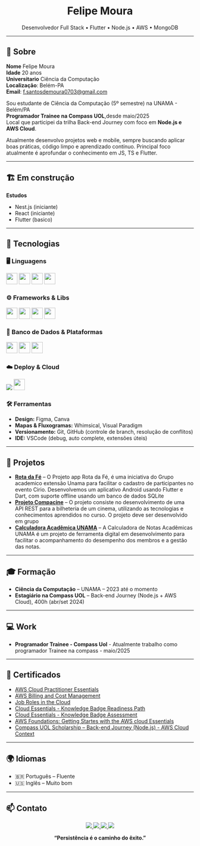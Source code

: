 <h1 align="center">Felipe Moura</h1>
<p align="center">Desenvolvedor Full Stack • Flutter • Node.js • AWS • MongoDB</p>

---

## 🧾 Sobre

**Nome** Felipe Moura
\
**Idade** 20 anos
\
**Universitario** Ciência da Computação
\
**Localização**: Belém-PA
\
**Email**: f.santosdemoura0703@gmail.com

Sou estudante de Ciência da Computação (5º semestre) na UNAMA - Belém/PA\
**Programador Trainee na Compass UOL**,desde maio/2025\
Local que participei da trilha Back-end Journey com foco em **Node.js e AWS Cloud**.

Atualmente desenvolvo projetos web e mobile, sempre buscando aplicar boas práticas, código limpo e aprendizado contínuo. 
Principal foco atualmente é aprofundar o conhecimento em JS, TS e Flutter.

---

##  🏗️ Em construção

**Estudos** 
- Nest.js (iniciante)
- React (iniciante)
- Flutter (basico)

---

## 🧠 Tecnologias

### 🖥️ Linguagens
<p>
  <img src="https://cdn.jsdelivr.net/gh/devicons/devicon/icons/python/python-original.svg" width="30"/> 
  <img src="https://cdn.jsdelivr.net/gh/devicons/devicon/icons/javascript/javascript-original.svg" width="30"/> 
  <img src="https://cdn.jsdelivr.net/gh/devicons/devicon/icons/typescript/typescript-original.svg" width="30"/> 
  <img src="https://cdn.jsdelivr.net/gh/devicons/devicon/icons/c/c-original.svg" width="30"/>
</p>

### ⚙️ Frameworks & Libs
<p>
  <img src="https://cdn.jsdelivr.net/gh/devicons/devicon/icons/nodejs/nodejs-original.svg" width="30"/>
  <img src="https://cdn.jsdelivr.net/gh/devicons/devicon/icons/flutter/flutter-original.svg" width="30"/>
  <img src="https://cdn.jsdelivr.net/gh/devicons/devicon/icons/express/express-original.svg" width="30"/>
  <img src="https://cdn.jsdelivr.net/gh/devicons/devicon/icons/react/react-original.svg" width="30"/>
</p>

### 💾 Banco de Dados & Plataformas
<p>
  <img src="https://cdn.jsdelivr.net/gh/devicons/devicon/icons/mongodb/mongodb-original.svg" width="30"/>
  <img src="https://cdn.jsdelivr.net/gh/devicons/devicon/icons/firebase/firebase-plain.svg" width="30"/>
  <img src="https://cdn.jsdelivr.net/gh/devicons/devicon/icons/sqlite/sqlite-original.svg" width="30"/>
</p>

### ☁️ Deploy & Cloud
<p>
  <img src="https://img.shields.io/badge/AWS-232F3E?style=flat-square&logo=amazonaws&logoColor=white" />
  <img src="https://cdn.jsdelivr.net/gh/devicons/devicon/icons/netlify/netlify-original.svg" width="30"/>
</p>

### 🛠️ Ferramentas
- **Design:**
   Figma, Canva  
- **Mapas & Fluxogramas:**
   Whimsical, Visual Paradigm  
- **Versionamento:**
   Git, GitHub (controle de branch, resolução de conflitos)  
- **IDE:** 
    VSCode (debug, auto complete, extensões úteis)

---

## 🚀 Projetos

- [**Rota da Fé**](https://github.com/RotaDaFe)
   – O Projeto app Rota da Fé, é uma iniciativa do Grupo academico extensão Unama para facilitar o cadastro de participantes no evento Cirio. Desenvolvemos um aplicativo Android usando Flutter e Dart, com suporte offline usando um banco de dados SQLite 
- [**Projeto Compacine**](https://github.com/FelipeMourah/Projeto-Compacine) 
    –  O projeto consiste no desenvolvimento de uma API REST para a bilheteria de um cinema, utilizando as tecnologias e conhecimentos aprendidos no curso. O projeto deve ser desenvolvido em grupo 
- [**Calculadora Acadêmica UNAMA**](https://github.com/FelipeMourah/App-Calculadora-de-Notas-Academicas-Unama)
   – A Calculadora de Notas Acadêmicas UNAMA é um projeto de ferramenta digital em desenvolvimento para facilitar o acompanhamento do desempenho dos membros e a gestão das notas.


---

## 🎓 Formação

- **Ciência da Computação** – UNAMA – 2023 até o momento  
- **Estagiário na Compass UOL** – Back-end Journey (Node.js + AWS Cloud), 400h (abr/set 2024)

---

## 💻 Work

- **Programador Trainee - Compass Uol** - Atualmente trabalho como programador Trainee na compass - maio/2025

---

## 📜 Certificados

- [AWS Cloud Practitioner Essentials](https://github.com/FelipeMourah/FelipeMourah/blob/main/Certificates/Certificados_AWS/134_3_5625373_1721325861_AWS%20Course%20Completion%20Certificate.pdf)  
- [AWS Billing and Cost Management](https://github.com/FelipeMourah/FelipeMourah/blob/main/Certificates/Certificados_AWS/129_3_5625373_1725381242_AWS%20Course%20Completion%20Certificate.pdf)
- [Job Roles in the Cloud](https://github.com/FelipeMourah/FelipeMourah/blob/main/Certificates/Certificados_AWS/156_3_5625373_1721063221_AWS%20Course%20Completion%20Certificate.pdf)
- [Cloud Essentials - Knowledge Badge Readiness Path ](https://github.com/FelipeMourah/FelipeMourah/blob/main/Certificates/Certificados_AWS/lp_82_4_5625373_1725386506_AWS%20Learning%20Plan%20Completion%20Certificate.pdf)
- [Cloud Essentials - Knowledge Badge Assessment](https://github.com/FelipeMourah/FelipeMourah/blob/main/Certificates/Certificados_AWS/15782_3_5625373_1725386505_AWS%20Course%20Completion%20Certificate.pdf)
- [AWS Foundations: Getting Startes with the AWS cloud Essentials](https://github.com/FelipeMourah/FelipeMourah/blob/main/Certificates/Certificados_AWS/482_3_5625373_1725380431_AWS%20Course%20Completion%20Certificate.pdf)
- [Compass UOL Scholarship – Back-end Journey (Node.js) - AWS Cloud Context](https://github.com/FelipeMourah/FelipeMourah/blob/main/Certificates/Felipe%20Santos%20de%20Moura.pdf)

---

## 🌍 Idiomas

- 🇧🇷 Português – Fluente  
- 🇺🇸 Inglês – Muito bom

---

## 📫 Contato
<p align="center">
  <a href="mailto:f.santosdemoura0703@gmail.com">
    <img src="https://img.shields.io/badge/Gmail-D14836?style=flat-square&logo=gmail&logoColor=white" />
  </a>
  <a href="https://www.linkedin.com/in/felipemoura0703/">
    <img src="https://img.shields.io/badge/LinkedIn-0077B5?style=flat-square&logo=linkedin&logoColor=white" />
  </a>
  <a href="https://www.instagram.com/felipemourah_x/">
    <img src="https://img.shields.io/badge/Instagram-E4405F?style=flat-square&logo=instagram&logoColor=white" />
  </a>
  <a href="https://github.com/FelipeMourah">
    <img src="https://img.shields.io/badge/GitHub-100000?style=flat-square&logo=github&logoColor=white" />
  </a>
</p>

<p align="center"><strong>“Persistência é o caminho do êxito.”</strong></p>
